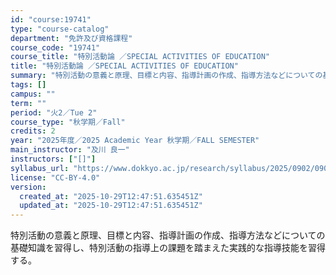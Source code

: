 ```yaml
---
id: "course:19741"
type: "course-catalog"
department: "免許及び資格課程"
course_code: "19741"
course_title: "特別活動論 ／SPECIAL ACTIVITIES OF EDUCATION"
title: "特別活動論 ／SPECIAL ACTIVITIES OF EDUCATION"
summary: "特別活動の意義と原理、目標と内容、指導計画の作成、指導方法などについての基礎知識を習得し、特別活動の指導上の課題を踏まえた実践的な指導技能を習得する。"
tags: []
campus: ""
term: ""
period: "火2／Tue 2"
course_type: "秋学期／Fall"
credits: 2
year: "2025年度／2025 Academic Year 秋学期／FALL SEMESTER"
main_instructor: "及川 良一"
instructors: ["[]"]
syllabus_url: "https://www.dokkyo.ac.jp/research/syllabus/2025/0902/0902_19741_ja_JP.html"
license: "CC-BY-4.0"
version:
  created_at: "2025-10-29T12:47:51.635451Z"
  updated_at: "2025-10-29T12:47:51.635451Z"
---
```

特別活動の意義と原理、目標と内容、指導計画の作成、指導方法などについての基礎知識を習得し、特別活動の指導上の課題を踏まえた実践的な指導技能を習得する。
